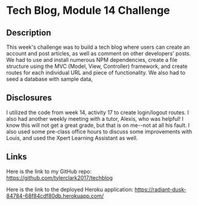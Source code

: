 # Tech Blog, Module 14 Challenge

## Description
This  week's challenge was to build a tech blog where users can create an account and post articles, as well as comment on other developers' posts. We had to use and install numerous NPM dependencies, create a file structure using the MVC (Model, View, Controller) framework, and create routes for each individual URL and piece of functionality. We also had to seed a database with sample data, 



## Disclosures

I utilized the code from week 14, activity 17 to create login/logout routes. I also had another weekly meeting with a tutor, Alexis, who was helpful! I know this will not get a great grade, but that is on me--not at all his fault. I also used some pre-class office hours to discuss some improvements with Louis, and used the Xpert Learning Assistant as well.

## Links

Here is the link to my GitHub repo: https://github.com/tylerclark2017/techblog

Here is the link to the deployed Heroku application: https://radiant-dusk-84784-68f84cdf80db.herokuapp.com/